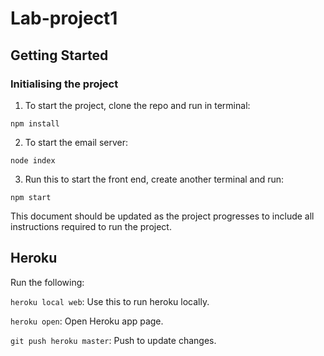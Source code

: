 # Lab-project1

## Getting Started

### Initialising the project

1. To start the project, clone the repo and run in terminal:

`npm install`

2. To start the email server:

`node index`

3. Run this to start the front end, create another terminal and run:

`npm start`

This document should be updated as the project progresses to include all
instructions required to run the project.

## Heroku
Run the following:

`heroku local web`: Use this to run heroku locally.

`heroku open`: Open Heroku app page.

`git push heroku master`: Push to update changes.